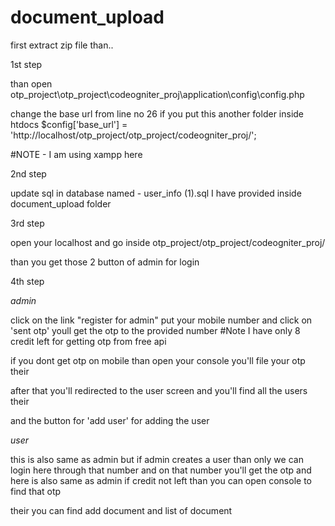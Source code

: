 # document_upload

first extract zip file than..

1st step

than open  otp_project\otp_project\codeogniter_proj\application\config\config.php

change the base url from line no 26 if you put this another folder inside htdocs 
$config['base_url'] = 'http://localhost/otp_project/otp_project/codeogniter_proj/';

#NOTE - I am using xampp here 

2nd step

update sql in database 
named - user_info (1).sql
I have provided inside document_upload folder 

3rd step 

open your localhost 
and go inside otp_project/otp_project/codeogniter_proj/

than you get those 2 button of admin for login 

4th step 

*admin*

click on the link "register for admin"
put your mobile number and click on 'sent otp' 
  youll get the otp to the provided number 
  #Note I have only 8 credit left for getting otp from free api 
  
  if you dont get otp on mobile than open your console you'll file your otp their 
  
  after that you'll redirected to the user screen and you'll find all the users their 
  
  and the button for 'add user' for adding the user  

*user*

  this is also same as admin but if admin creates a user than only we can login here through that number and on that number you'll get the otp and here is also same as   admin if credit not left than you can open console to find that otp 
  
  their you can find add document and list of document 





